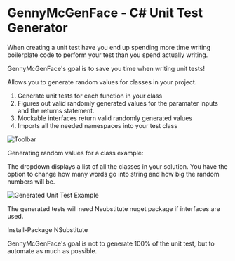 # GennyMcGenFace - C# Unit Test Generator

When creating a unit test have you end up spending more time writing boilerplate code to perform your test than you spend actually writing.

GennyMcGenFace's goal is to save you time when writing unit tests!

Allows you to generate random values for classes in your project.

1. Generate unit tests for each function in your class
2. Figures out valid randomly generated values for the paramater inputs and the returns statement.
3. Mockable interfaces return valid randomly generated values
4. Imports all the needed namespaces into your test class

![Toolbar](http://i.imgur.com/DfDCozg.png) 

Generating random values for a class example:

The dropdown displays a list of all the classes in your solution.
You have the option to change how many words go into string and how big the random numbers will be.

![Generated Unit Test Example](http://i.imgur.com/OPEtVdK.png)

The generated tests will need Nsubstitute nuget package if interfaces are used.

Install-Package NSubstitute



GennyMcGenFace's goal is not to generate 100% of the unit test, but to automate as much as possible.
